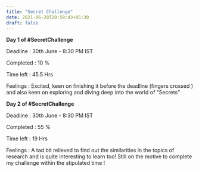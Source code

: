 ```yaml
---
title: "Secret Challenge"
date: 2021-06-28T20:59:43+05:30
draft: false
---
```


**Day 1 of #SecretChallenge**

Deadline : 30th June - 8:30 PM IST

Completed : 10 %

Time left : 45.5 Hrs 

Feelings : Excited, keen on finishing it     before the deadline (fingers crossed ) and also keen on exploring and diving deep into the world of "Secrets"


**Day 2 of #SecretChallenge**

Deadline : 30th June - 8:30 PM IST

Completed : 55 %

Time left : 19 Hrs 

Feelings : A tad bit relieved to find out the similarities in the topics of research and is quite interesting to learn too! Still on the motive to complete my challenge within the stipulated time ! 

